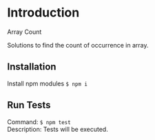 # Introduction

Array Count <br>

Solutions to find the count of occurrence in  array.

## Installation

Install npm modules `$ npm i`

## Run Tests

Command: `$ npm test` <br>
Description: Tests will be executed.

